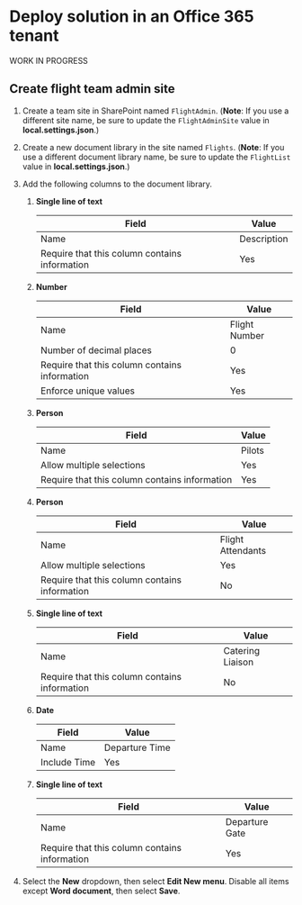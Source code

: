 # Deploy solution in an Office 365 tenant

WORK IN PROGRESS

## Create flight team admin site

1. Create a team site in SharePoint named `FlightAdmin`. (**Note**: If you use a different site name, be sure to update the `FlightAdminSite` value in **local.settings.json**.)
1. Create a new document library in the site named `Flights`. (**Note**: If you use a different document library name, be sure to update the `FlightList` value in **local.settings.json**.)
1. Add the following columns to the document library.
    1. **Single line of text**

        | Field                                         | Value        |
        |-----------------------------------------------|--------------|
        | Name                                          | Description  |
        | Require that this column contains information | Yes          |

    1. **Number**

        | Field                                         | Value         |
        |-----------------------------------------------|---------------|
        | Name                                          | Flight Number |
        | Number of decimal places                      | 0             |
        | Require that this column contains information | Yes           |
        | Enforce unique values                         | Yes           |

    1. **Person**

        | Field                                         | Value  |
        |-----------------------------------------------|--------|
        | Name                                          | Pilots |
        | Allow multiple selections                     | Yes    |
        | Require that this column contains information | Yes    |

    1. **Person**

        | Field                                         | Value             |
        |-----------------------------------------------|-------------------|
        | Name                                          | Flight Attendants |
        | Allow multiple selections                     | Yes               |
        | Require that this column contains information | No                |

    1. **Single line of text**

        | Field                                         | Value            |
        |-----------------------------------------------|------------------|
        | Name                                          | Catering Liaison |
        | Require that this column contains information | No               |

    1. **Date**

        | Field        | Value          |
        |--------------|----------------|
        | Name         | Departure Time |
        | Include Time | Yes            |

    1. **Single line of text**

        | Field                                         | Value          |
        |-----------------------------------------------|----------------|
        | Name                                          | Departure Gate |
        | Require that this column contains information | Yes            |

1. Select the **New** dropdown, then select **Edit New menu**. Disable all items except **Word document**, then select **Save**.
